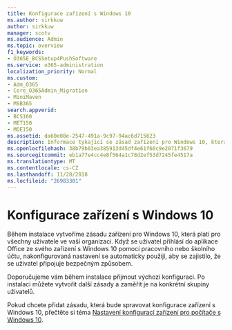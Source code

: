 ```yaml
---
title: Konfigurace zařízení s Windows 10
ms.author: sirkkuw
author: sirkkuw
manager: scotv
ms.audience: Admin
ms.topic: overview
f1_keywords:
- O365E_BCSSetup4PushSoftware
ms.service: o365-administration
localization_priority: Normal
ms.custom:
- Adm_O365
- Core_O365Admin_Migration
- MiniMaven
- MSB365
search.appverid:
- BCS160
- MET150
- MOE150
ms.assetid: da60e08e-2547-491a-9c97-94ac6d715623
description: Informace týkající se zásad zařízení pro Windows 10, která platí pro všechny uživatele v organizaci.
ms.openlocfilehash: 38b79b03ea385913d45df4e61f60c9e2071f3679
ms.sourcegitcommit: eb1a77e4cc4e8f564a1c78d2ef53d7245fe4517a
ms.translationtype: MT
ms.contentlocale: cs-CZ
ms.lasthandoff: 11/28/2018
ms.locfileid: "26983301"
---
```

# <a name="configure-windows-10-devices"></a>Konfigurace zařízení s Windows 10

Během instalace vytvoříme zásadu zařízení pro Windows 10, která platí pro všechny uživatele ve vaší organizaci. Když se uživatel přihlásí do aplikace Office ze svého zařízení s Windows 10 pomocí pracovního nebo školního účtu, nakonfigurovaná nastavení se automaticky použijí, aby se zajistilo, že se uživatel připojuje bezpečným způsobem.
  
Doporučujeme vám během instalace přijmout výchozí konfiguraci. Po instalaci můžete vytvořit další zásady a zaměřit je na konkrétní skupiny uživatelů.
  
Pokud chcete přidat zásadu, která bude spravovat konfigurace zařízení s Windows 10, přečtěte si téma [Nastavení konfigurací zařízení pro počítače s Windows 10](protection-settings-for-windows-10-pcs.md).
  

